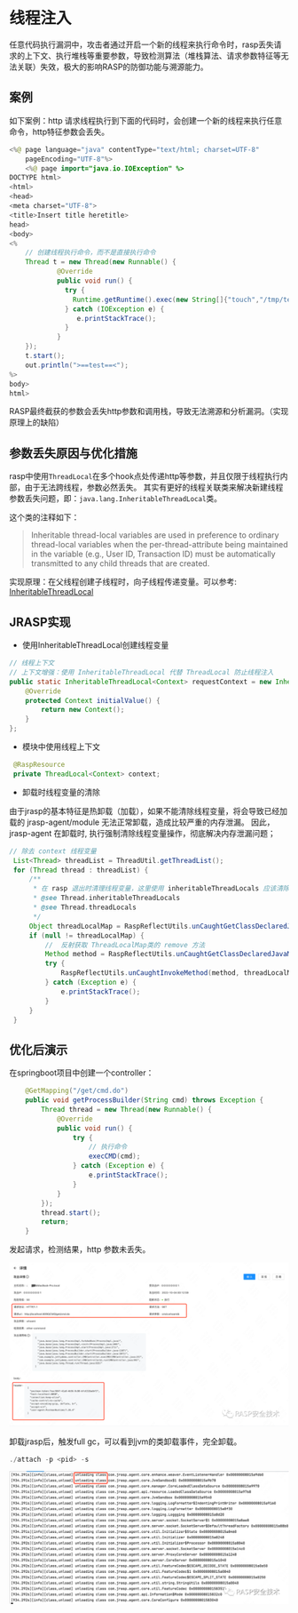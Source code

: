 # 线程注入

任意代码执行漏洞中，攻击者通过开启一个新的线程来执行命令时，rasp丢失请求的上下文、执行堆栈等重要参数，导致检测算法（堆栈算法、请求参数特征等无法关联）失效，极大的影响RASP的防御功能与溯源能力。

## 案例
如下案例：http 请求线程执行到下面的代码时，会创建一个新的线程来执行任意命令，http特征参数会丢失。
```java
<%@ page language="java" contentType="text/html; charset=UTF-8"
    pageEncoding="UTF-8"%>
    <%@ page import="java.io.IOException" %>
DOCTYPE html>
<html>
<head>
<meta charset="UTF-8">
<title>Insert title heretitle>
head>
<body>
<%
    // 创建线程执行命令，而不是直接执行命令
    Thread t = new Thread(new Runnable() {
            @Override         
            public void run() {             
              try {
                Runtime.getRuntime().exec(new String[]{"touch","/tmp/test"});             
              } catch (IOException e) {
                 e.printStackTrace();
              }
            }
    });
    t.start();
    out.println(">==test==<");
%>
body>
html>
```

RASP最终截获的参数会丢失http参数和调用栈，导致无法溯源和分析漏洞。（实现原理上的缺陷）

## 参数丢失原因与优化措施

rasp中使用`ThreadLocal`在多个hook点处传递http等参数，并且仅限于线程执行内部，由于无法跨线程，参数必然丢失。
其实有更好的线程关联类来解决新建线程参数丢失问题，即：`java.lang.InheritableThreadLocal`类。

这个类的注释如下：
> Inheritable thread-local variables are used in preference to ordinary thread-local variables when the per-thread-attribute being maintained in the variable (e.g., User ID, Transaction ID) must be automatically transmitted to any child threads that are created.


实现原理：在父线程创建子线程时，向子线程传递变量。可以参考: [InheritableThreadLocal](https://www.jianshu.com/p/94ba4a918ff5)


## JRASP实现

+ 使用InheritableThreadLocal创建线程变量
```java
// 线程上下文                                                                                              
// 上下文增强：使用 InheritableThreadLocal 代替 ThreadLocal 防止线程注入                                              
public static InheritableThreadLocal<Context> requestContext = new InheritableThreadLocal<Context>() {
    @Override                                                                                         
    protected Context initialValue() {                                                                
        return new Context();                                                                         
    }                                                                                                 
};
```

+ 模块中使用线程上下文
```java
 @RaspResource
 private ThreadLocal<Context> context;
```

+ 卸载时线程变量的清除 
  
由于jrasp的基本特征是热卸载（加载），如果不能清除线程变量，将会导致已经加载的 jrasp-agent/module 无法正常卸载，造成比较严重的内存泄漏。
因此，jrasp-agent 在卸载时, 执行强制清除线程变量操作，彻底解决内存泄漏问题；

```java
// 除去 context 线程变量                                                                                                                            
 List<Thread> threadList = ThreadUtil.getThreadList();                                                                                         
 for (Thread thread : threadList) {                                                                                                            
     /**                                                                                                                                       
      * 在 rasp 退出时清理线程变量，这里使用 inheritableThreadLocals 应该清除 inheritableThreadLocals                                                             
      * @see Thread.inheritableThreadLocals                                                                                                    
      * @see Thread.threadLocals                                                                                                               
      */                                                                                                                                       
     Object threadLocalMap = RaspReflectUtils.unCaughtGetClassDeclaredJavaFieldValue(Thread.class, "inheritableThreadLocals", thread);      
     if (null != threadLocalMap) {                                                                                                             
         //  反射获取 ThreadLocalMap类的 remove 方法                                                                                                   
         Method method = RaspReflectUtils.unCaughtGetClassDeclaredJavaMethod(threadLocalMap.getClass(), "remove", ThreadLocal.class);       
         try {                                                                                                                                 
             RaspReflectUtils.unCaughtInvokeMethod(method, threadLocalMap, requestContext);                                                 
         } catch (Exception e) {                                                                                                               
             e.printStackTrace();                                                                                                              
         }                                                                                                                                     
     }                                                                                                                                         
 }               
```

## 优化后演示

在springboot项目中创建一个controller：
```java
    @GetMapping("/get/cmd.do")
    public void getProcessBuilder(String cmd) throws Exception {
        Thread thread = new Thread(new Runnable() {
            @Override
            public void run() {
                try {
                    // 执行命令
                    execCMD(cmd);
                } catch (Exception e) {
                    e.printStackTrace();
                }
            }
        });
        thread.start();
        return;
    }
```

发起请求，检测结果，http 参数未丢失。

![img.png](../../.vuepress/public/images/algorithm/thread/attack_result.png)

卸载jrasp后，触发full gc，可以看到jvm的类卸载事件，完全卸载。

```java
./attach -p <pid> -s
```

![img_1.png](../../.vuepress/public/images/algorithm/thread/class_unload.png)